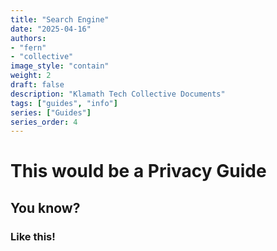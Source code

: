 ```yaml
---
title: "Search Engine"
date: "2025-04-16"
authors:
- "fern"
- "collective"
image_style: "contain"
weight: 2
draft: false
description: "Klamath Tech Collective Documents"
tags: ["guides", "info"]
series: ["Guides"]
series_order: 4
---
```


# This would be a Privacy Guide

## You know?

### Like this!